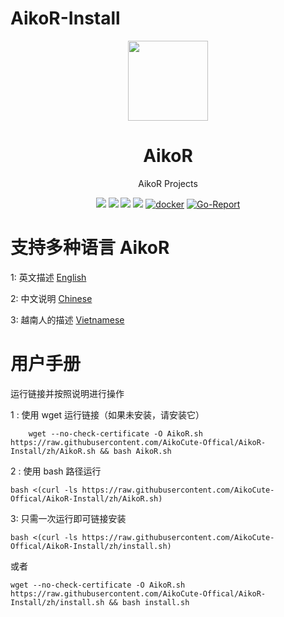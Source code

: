 # AikoR-Install
<p align="center"><img src="https://avatars.githubusercontent.com/u/91626055?v=4" width="128" /></p>

<div align="center">

# AikoR
AikoR Projects

[![](https://img.shields.io/badge/Telegram-group-green?style=flat-square)](https://t.me/AikoXrayR)
[![](https://img.shields.io/badge/Telegram-channel-blue?style=flat-square)](https://t.me/AikoCute_Support)
[![](https://img.shields.io/github/downloads/AikoCute-Offical/AikoR/total.svg?style=flat-square)](https://github.com/AikoCute-Offical/AikoR/releases)
[![](https://img.shields.io/github/v/release/AikoCute-Offical/AikoR?style=flat-square)](https://github.com/AikoCute-Offical/AikoR/releases)
[![docker](https://img.shields.io/docker/v/aikocute/aikor?label=Docker%20image&sort=semver)](https://hub.docker.com/r/aikocute/aikor)
[![Go-Report](https://goreportcard.com/badge/github.com/AikoCute-Offical/AikoR?style=flat-square)](https://goreportcard.com/report/github.com/AikoCute-Offical/AikoR)
</div>

# 支持多种语言 AikoR
1: 英文描述 [English](https://github.com/AikoCute-Offical/AikoR-Install/tree/en) 

2: 中文说明 [Chinese](https://github.com/AikoCute-Offical/AikoR-Install/tree/zh)

3: 越南人的描述 [Vietnamese](https://github.com/AikoCute-Offical/AikoR-Install/tree/vi)

# 用户手册
运行链接并按照说明进行操作

1 : 使用 wget 运行链接（如果未安装，请安装它）
```
    wget --no-check-certificate -O AikoR.sh https://raw.githubusercontent.com/AikoCute-Offical/AikoR-Install/zh/AikoR.sh && bash AikoR.sh
```


2 : 使用 bash 路径运行
```
bash <(curl -ls https://raw.githubusercontent.com/AikoCute-Offical/AikoR-Install/zh/AikoR.sh)
```

3: 只需一次运行即可链接安装
```
bash <(curl -ls https://raw.githubusercontent.com/AikoCute-Offical/AikoR-Install/zh/install.sh)
```
或者
```
wget --no-check-certificate -O AikoR.sh https://raw.githubusercontent.com/AikoCute-Offical/AikoR-Install/zh/install.sh && bash install.sh
```
